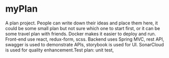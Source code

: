 # myPlan
A plan project. People can write down their ideas and place them here, it could be some small plan but not sure which one to start first, or it can be some travel plan with friends.
Docker makes it easier to deploy and run. Front-end use react, redux-form, scss. Backend uses Spring MVC, rest API, swagger is used to demonstrate APIs, storybook is used for UI. SonarCloud is used for quality enhancement.Test plan: unit test,
